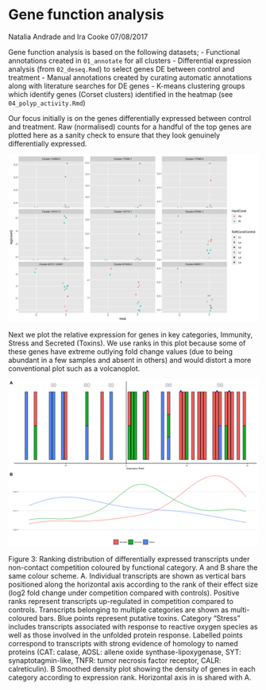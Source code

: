 Gene function analysis
================
Natalia Andrade and Ira Cooke
07/08/2017

Gene function analysis is based on the following datasets; - Functional
annotations created in `01_annotate` for all clusters - Differential
expression analysis (from `02_deseq.Rmd`) to select genes DE between
control and treatment - Manual annotations created by curating automatic
annotations along with literature searches for DE genes - K-means
clustering groups which identify genes (Corset clusters) identified in
the heatmap (see `04_polyp_activity.Rmd`)

Our focus initially is on the genes differentially expressed between
control and treatment. Raw (normalised) counts for a handful of the top
genes are plotted here as a sanity check to ensure that they look
genuinely differentially expressed.

![](05_gene_function_files/figure-gfm/unnamed-chunk-3-1.png)<!-- -->

Next we plot the relative expression for genes in key categories,
Immunity, Stress and Secreted (Toxins). We use ranks in this plot
because some of these genes have extreme outlying fold change values
(due to being abundant in a few samples and absent in others) and would
distort a more conventional plot such as a volcanoplot.

![](05_gene_function_files/figure-gfm/unnamed-chunk-5-1.png)<!-- -->

Figure 3: Ranking distribution of differentially expressed transcripts
under non-contact competition coloured by functional category. A and B
share the same colour scheme. A. Individual transcripts are shown as
vertical bars positioned along the horizontal axis according to the rank
of their effect size (log2 fold change under competition compared with
controls). Positive ranks represent transcripts up-regulated in
competition compared to controls. Transcripts belonging to multiple
categories are shown as multi-coloured bars. Blue points represent
putative toxins. Category “Stress” includes transcripts associated with
response to reactive oxygen species as well as those involved in the
unfolded protein response. Labelled points correspond to transcripts
with strong evidence of homology to named proteins (CAT: calase, AOSL:
allene oxide synthase-lipoxygenase, SYT: synaptotagmin-like, TNFR: tumor
necrosis factor receptor, CALR: calreticulin). B Smoothed density plot
showing the density of genes in each category according to expression
rank. Horizontal axis in is shared with A.
